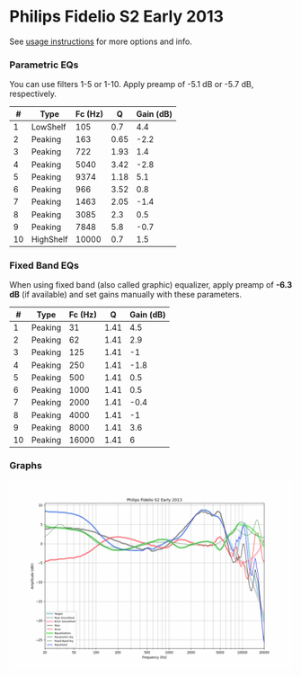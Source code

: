 # Philips Fidelio S2 Early 2013
See [usage instructions](https://github.com/jaakkopasanen/AutoEq#usage) for more options and info.

### Parametric EQs
You can use filters 1-5 or 1-10. Apply preamp of -5.1 dB or -5.7 dB, respectively.

|   # | Type      |   Fc (Hz) |    Q |   Gain (dB) |
|-----|-----------|-----------|------|-------------|
|   1 | LowShelf  |       105 | 0.7  |         4.4 |
|   2 | Peaking   |       163 | 0.65 |        -2.2 |
|   3 | Peaking   |       722 | 1.93 |         1.4 |
|   4 | Peaking   |      5040 | 3.42 |        -2.8 |
|   5 | Peaking   |      9374 | 1.18 |         5.1 |
|   6 | Peaking   |       966 | 3.52 |         0.8 |
|   7 | Peaking   |      1463 | 2.05 |        -1.4 |
|   8 | Peaking   |      3085 | 2.3  |         0.5 |
|   9 | Peaking   |      7848 | 5.8  |        -0.7 |
|  10 | HighShelf |     10000 | 0.7  |         1.5 |

### Fixed Band EQs
When using fixed band (also called graphic) equalizer, apply preamp of **-6.3 dB** (if available) and set gains manually with these parameters.

|   # | Type    |   Fc (Hz) |    Q |   Gain (dB) |
|-----|---------|-----------|------|-------------|
|   1 | Peaking |        31 | 1.41 |         4.5 |
|   2 | Peaking |        62 | 1.41 |         2.9 |
|   3 | Peaking |       125 | 1.41 |        -1   |
|   4 | Peaking |       250 | 1.41 |        -1.8 |
|   5 | Peaking |       500 | 1.41 |         0.5 |
|   6 | Peaking |      1000 | 1.41 |         0.5 |
|   7 | Peaking |      2000 | 1.41 |        -0.4 |
|   8 | Peaking |      4000 | 1.41 |        -1   |
|   9 | Peaking |      8000 | 1.41 |         3.6 |
|  10 | Peaking |     16000 | 1.41 |         6   |

### Graphs
![](./Philips%20Fidelio%20S2%20Early%202013.png)
